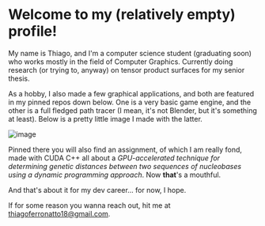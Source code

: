 # Welcome to my (relatively empty) profile!

My name is Thiago, and I'm a computer science student (graduating soon) who works mostly in the field of Computer Graphics. Currently doing research (or trying to, anyway) on tensor product surfaces for my senior thesis.

As a hobby, I also made a few graphical applications, and both are featured in my pinned repos down below. One is a very basic game engine, and the other is a full fledged path tracer (I mean, it's not Blender, but it's something at least). Below is a pretty little image I made with the latter.

![image](https://github.com/thiagoferronatto/thiagoferronatto/assets/31262053/e836e6de-eb93-49f4-aaaf-005580c2cd04)

Pinned there you will also find an assignment, of which I am really fond, made with CUDA C++ all about a _GPU-accelerated technique for determining genetic distances between two sequences of nucleobases using a dynamic programming approach_. Now **that**'s a mouthful.

And that's about it for my dev career... for now, I hope.

If for some reason you wanna reach out, hit me at [thiagoferronatto18@gmail.com](mailto:thiagoferronatto18@gmail.com).
